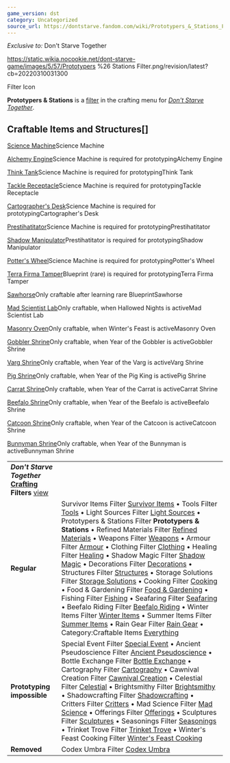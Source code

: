 ```yaml
---
game_version: dst
category: Uncategorized
source_url: https://dontstarve.fandom.com/wiki/Prototypers_&_Stations_Filter
---
```


*Exclusive to:* Don't Starve Together

 https://static.wikia.nocookie.net/dont-starve-game/images/5/57/Prototypers %26 Stations Filter.png/revision/latest?cb=20220310031300 

Filter Icon

 

**Prototypers & Stations** is a [filter](/wiki/Crafting#Crafting_Filter "Crafting") in the crafting menu for *[Don't Starve Together](/wiki/Don%27t_Starve_Together "Don't Starve Together")*.

## Craftable Items and Structures[]

[Science Machine](/wiki/Science_Machine "Science Machine")Science Machine

[Alchemy Engine](/wiki/Alchemy_Engine "Alchemy Engine")Science Machine is required for prototypingAlchemy Engine

[Think Tank](/wiki/Think_Tank "Think Tank")Science Machine is required for prototypingThink Tank

[Tackle Receptacle](/wiki/Tackle_Receptacle "Tackle Receptacle")Science Machine is required for prototypingTackle Receptacle

[Cartographer's Desk](/wiki/Cartographer%27s_Desk "Cartographer's Desk")Science Machine is required for prototypingCartographer's Desk

[Prestihatitator](/wiki/Prestihatitator "Prestihatitator")Science Machine is required for prototypingPrestihatitator

[Shadow Manipulator](/wiki/Shadow_Manipulator "Shadow Manipulator")Prestihatitator is required for prototypingShadow Manipulator

[Potter's Wheel](/wiki/Potter%27s_Wheel "Potter's Wheel")Science Machine is required for prototypingPotter's Wheel

[Terra Firma Tamper](/wiki/Terra_Firma_Tamper "Terra Firma Tamper")Blueprint (rare) is required for prototypingTerra Firma Tamper

[Sawhorse](/wiki/Sawhorse "Sawhorse")Only craftable after learning rare BlueprintSawhorse

[Mad Scientist Lab](/wiki/Mad_Scientist_Lab "Mad Scientist Lab")Only craftable, when Hallowed Nights is activeMad Scientist Lab

[Masonry Oven](/wiki/Masonry_Oven "Masonry Oven")Only craftable, when Winter's Feast is activeMasonry Oven

[Gobbler Shrine](/wiki/Gobbler_Shrine "Gobbler Shrine")Only craftable, when Year of the Gobbler is activeGobbler Shrine

[Varg Shrine](/wiki/Varg_Shrine "Varg Shrine")Only craftable, when Year of the Varg is activeVarg Shrine

[Pig Shrine](/wiki/Pig_Shrine "Pig Shrine")Only craftable, when Year of the Pig King is activePig Shrine

[Carrat Shrine](/wiki/Carrat_Shrine "Carrat Shrine")Only craftable, when Year of the Carrat is activeCarrat Shrine

[Beefalo Shrine](/wiki/Beefalo_Shrine "Beefalo Shrine")Only craftable, when Year of the Beefalo is activeBeefalo Shrine

[Catcoon Shrine](/wiki/Catcoon_Shrine "Catcoon Shrine")Only craftable, when Year of the Catcoon is activeCatcoon Shrine

[Bunnyman Shrine](/wiki/Bunnyman_Shrine "Bunnyman Shrine")Only craftable, when Year of the Bunnyman is activeBunnyman Shrine

|  |  |
| --- | --- |
| ***Don't Starve Together* [Crafting](/wiki/Crafting "Crafting") Filters** [view](/wiki/Template:Crafting_Filters "Template:Crafting Filters") | |
| **Regular** | Survivor Items Filter [Survivor Items](/wiki/Survivor_Items_Filter "Survivor Items Filter") • Tools Filter [Tools](/wiki/Tools_Filter "Tools Filter") • Light Sources Filter [Light Sources](/wiki/Light_Sources_Filter "Light Sources Filter") • Prototypers & Stations Filter **Prototypers & Stations** • Refined Materials Filter [Refined Materials](/wiki/Refined_Materials_Filter "Refined Materials Filter") • Weapons Filter [Weapons](/wiki/Weapons_Filter "Weapons Filter") • Armour Filter [Armour](/wiki/Armour_Filter "Armour Filter") • Clothing Filter [Clothing](/wiki/Clothing_Filter "Clothing Filter") • Healing Filter [Healing](/wiki/Healing_Filter "Healing Filter") • Shadow Magic Filter [Shadow Magic](/wiki/Shadow_Magic_Filter "Shadow Magic Filter") • Decorations Filter [Decorations](/wiki/Decorations_Filter "Decorations Filter") • Structures Filter [Structures](/wiki/Structures_Filter "Structures Filter") • Storage Solutions Filter [Storage Solutions](/wiki/Storage_Solutions_Filter "Storage Solutions Filter") • Cooking Filter [Cooking](/wiki/Cooking_Filter "Cooking Filter") • Food & Gardening Filter [Food & Gardening](/wiki/Food_%26_Gardening_Filter "Food & Gardening Filter") • Fishing Filter [Fishing](/wiki/Fishing_Filter "Fishing Filter") • Seafaring Filter [Seafaring](/wiki/Seafaring_Filter "Seafaring Filter") • Beefalo Riding Filter [Beefalo Riding](/wiki/Beefalo_Riding_Filter "Beefalo Riding Filter") • Winter Items Filter [Winter Items](/wiki/Winter_Items_Filter "Winter Items Filter") • Summer Items Filter [Summer Items](/wiki/Summer_Items_Filter "Summer Items Filter") • Rain Gear Filter [Rain Gear](/wiki/Rain_Gear_Filter "Rain Gear Filter") • Category:Craftable Items [Everything](/wiki/Category:Craftable_Items "Category:Craftable Items") |
| **Prototyping impossible** | Special Event Filter [Special Event](/wiki/Special_Event_Filter "Special Event Filter") • Ancient Pseudoscience Filter [Ancient Pseudoscience](/wiki/Ancient_Pseudoscience_Filter "Ancient Pseudoscience Filter") • Bottle Exchange Filter [Bottle Exchange](/wiki/Bottle_Exchange_Filter "Bottle Exchange Filter") • Cartography Filter [Cartography](/wiki/Cartography_Filter "Cartography Filter") • Cawnival Creation Filter [Cawnival Creation](/wiki/Cawnival_Creation_Filter "Cawnival Creation Filter") • Celestial Filter [Celestial](/wiki/Celestial_Filter "Celestial Filter") • Brightsmithy Filter [Brightsmithy](/wiki/Brightsmithy_Filter "Brightsmithy Filter") • Shadowcrafting Filter [Shadowcrafting](/wiki/Shadowcrafting_Filter "Shadowcrafting Filter") • Critters Filter [Critters](/wiki/Critters_Filter "Critters Filter") • Mad Science Filter [Mad Science](/wiki/Mad_Science_Filter "Mad Science Filter") • Offerings Filter [Offerings](/wiki/Offerings_Filter "Offerings Filter") • Sculptures Filter [Sculptures](/wiki/Sculptures_Filter "Sculptures Filter") • Seasonings Filter [Seasonings](/wiki/Seasonings_Filter "Seasonings Filter") • Trinket Trove Filter [Trinket Trove](/wiki/Trinket_Trove_Filter "Trinket Trove Filter") • Winter's Feast Cooking Filter [Winter's Feast Cooking](/wiki/Winter%27s_Feast_Cooking_Filter "Winter's Feast Cooking Filter") |
| **Removed** | Codex Umbra Filter [Codex Umbra](/wiki/Codex_Umbra_Filter "Codex Umbra Filter") |